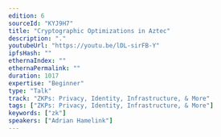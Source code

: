 ```yaml
---
edition: 6
sourceId: "KYJ9H7"
title: "Cryptographic Optimizations in Aztec"
description: "."
youtubeUrl: "https://youtu.be/lDL-sirFB-Y"
ipfsHash: ""
ethernaIndex: ""
ethernaPermalink: ""
duration: 1017
expertise: "Beginner"
type: "Talk"
track: "ZKPs: Privacy, Identity, Infrastructure, & More"
tags: ["ZKPs: Privacy, Identity, Infrastructure, & More"]
keywords: ["zk"]
speakers: ["Adrian Hamelink"]
---
```

